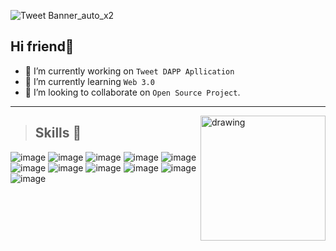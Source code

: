 ![Tweet Banner_auto_x2](https://user-images.githubusercontent.com/76846980/164914612-61bfc527-b281-42b7-9db2-26d196f2d7ba.jpg)


## Hi friend👋


- 🔭 I’m currently working on `Tweet DAPP Apllication`
- 🌱 I’m currently learning `Web 3.0`
- 👯 I’m looking to collaborate on `Open Source Project`.


***

<img src="https://user-images.githubusercontent.com/76846980/164914722-80f5aa4b-f7c1-4be7-aedc-346359545058.gif" align="right" alt="drawing" width="200"/>


> ## **Skills 🚀**



![image](https://img.shields.io/badge/HTML5-E34F26?style=for-the-badge&logo=html5&logoColor=white)
![image](https://img.shields.io/badge/CSS3-1572B6?style=for-the-badge&logo=css3&logoColor=white)
![image](https://img.shields.io/badge/Tailwind_CSS-38B2AC?style=for-the-badge&logo=tailwind-css&logoColor=white)
![image](https://img.shields.io/badge/Sass-CC6699?style=for-the-badge&logo=sass&logoColor=white) 
![image](https://img.shields.io/badge/JavaScript-323330?style=for-the-badge&logo=javascript&logoColor=F7DF1E)
![image](https://img.shields.io/badge/React-20232A?style=for-the-badge&logo=react&logoColor=61DAFB)
 ![image]( https://img.shields.io/badge/next.js-000000?style=for-the-badge&logo=nextdotjs&logoColor=white)
 ![image](https://img.shields.io/badge/Node.js-339933?style=for-the-badge&logo=nodedotjs&logoColor=white)
![image](https://img.shields.io/badge/Express.js-000000?style=for-the-badge&logo=express&logoColor=white)
![image](https://img.shields.io/badge/MongoDB-4EA94B?style=for-the-badge&logo=mongodb&logoColor=white)
![image](https://img.shields.io/badge/firebase-ffca28?style=for-the-badge&logo=firebase&logoColor=black)
